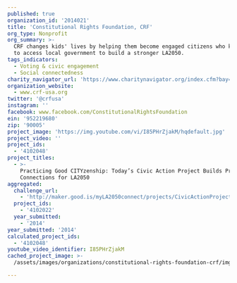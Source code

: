 ```yaml
---
published: true
organization_id: '2014021'
title: 'Constitutional Rights Foundation, CRF'
org_type: Nonprofit
org_summary: >-
  CRF changes kids' lives by helping them become engaged citizens who know how
  to access local government to build a stronger LA2050.
tags_indicators:
  - Voting & civic engagement
  - Social connectedness
charity_navigator_url: 'https://www.charitynavigator.org/index.cfm?bay=search.profile&ein=952219680'
organization_website:
  - www.crf-usa.org
twitter: '@crfusa'
instagram: ''
facebook: www.facebook.com/ConstitutionalRightsFoundation
ein: '952219680'
zip: '90005'
project_image: 'https://img.youtube.com/vi/I85PHrZjakM/hqdefault.jpg'
project_video: ''
project_ids:
  - '4102048'
project_titles:
  - >-
    Practicing Good CITYzenship: Today’s Civic Action Project Builds Prosocial
    Connections for LA2050
aggregated:
  challenge_url:
    - 'http://maker.good.is/myLA2050connect/projects/CivicActionProject.html'
  project_ids:
    - '4102022'
  year_submitted:
    - '2014'
year_submitted: '2014'
calculated_project_ids:
  - '4102048'
youtube_video_identifier: I85PHrZjakM
cached_project_image: >-
  /assets/images/organizations/constitutional-rights-foundation-crf/img.youtube.com/vi/I85PHrZjakM/hqdefault.jpg

---
```

